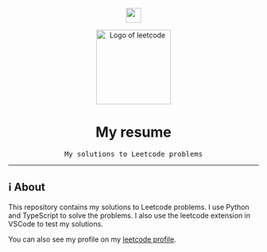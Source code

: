 <p align="center">
	<img src="https://skillicons.dev/icons?i=ts,python,vscode" height="30" />
</p>

<p align="center">
	<img src="https://avatars.githubusercontent.com/u/41718343?s=200&v=4" alt="Logo of leetcode" width="150"" />
</p>

# <div align="center">My resume</div>
<div align="center">
	<samp>My solutions to Leetcode problems</samp>
</div>

<hr>

## ℹ️ About

This repository contains my solutions to Leetcode problems. I use Python and TypeScript to solve the problems. I also use the leetcode extension in VSCode to test my solutions.

You can also see my profile on my [leetcode profile](https://leetcode.com/nderousseaux/).